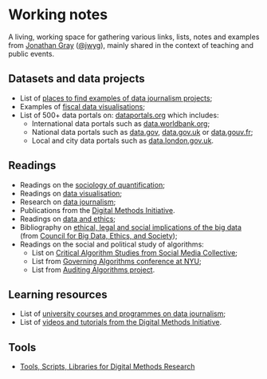 # Working notes

A living, working space for gathering various links, lists, notes and examples from [Jonathan Gray](http://jonathangray.org) ([@jwyg](twitter.com/jwyg)), mainly shared in the context of teaching and public events.

## Datasets and data projects

  * List of [places to find examples of data journalism projects](https://docs.google.com/document/d/1rIRKkF5heOc57yc4xinpgw6UOfDR48ioTZLx3_fskWc/edit#);
  * Examples of [fiscal data visualisations](https://figshare.com/articles/Examples_of_Fiscal_Data_Visualisations/1548331);
  * List of 500+ data portals on: [dataportals.org](http://dataportals.org/) which includes:
    * International data portals such as [data.worldbank.org](https://data.worldbank.org/);
    * National data portals such as [data.gov](http://data.gov/), [data.gov.uk](http://data.gov.uk) or [data.gouv.fr](http://data.gouv.fr);
    * Local and city data portals such as [data.london.gov.uk](https://data.london.gov.uk/).

## Readings

  * Readings on the [sociology of quantification](https://www.zotero.org/groups/sociology_of_quantification);
  * Readings on [data visualisation](https://www.zotero.org/groups/data_visualisation);
  * Research on [data journalism](http://zotero.org/groups/data_journalism_research);
  * Publications from the [Digital Methods Initiative](https://www.zotero.org/groups/dmi).
  * Readings on [data and ethics](https://www.zotero.org/groups/data_and_ethics);
  * Bibliography on [ethical, legal and social implications of the big data](https://www.zotero.org/groups/263938/council_for_big_data) (from [Council for Big Data, Ethics, and Society](http://bdes.datasociety.net/));
  * Readings on the social and political study of algorithms:
    * List on [Critical Algorithm Studies from Social Media Collective](https://socialmediacollective.org/reading-lists/critical-algorithm-studies/);
    * List from [Governing Algorithms conference at NYU](http://governingalgorithms.org/resources/reading-list/);
    * List from [Auditing Algorithms project](https://auditingalgorithms.wordpress.com/background-readings/).

## Learning resources

  * List of [university courses and programmes on data journalism](https://github.com/jwyg/data-journalism-courses/);
  * List of [videos and tutorials from the Digital Methods Initiative](https://www.youtube.com/channel/UCEr-xMU78XORzBKII6NGGAQ).
  
## Tools

  * [Tools, Scripts, Libraries for Digital Methods Research
](https://github.com/PublicDataLab/code-for-research/wiki/Tools,-Scripts,-Libraries-for-Digital-Methods-Research)
